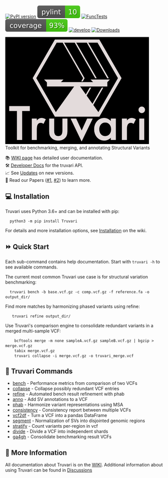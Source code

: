 [![PyPI version](https://badge.fury.io/py/Truvari.svg)](https://badge.fury.io/py/Truvari)
[![pylint](imgs/pylint.svg)](https://github.com/acenglish/truvari/actions/workflows/pylint.yml)
[![FuncTests](https://github.com/acenglish/truvari/actions/workflows/func_tests.yml/badge.svg?branch=develop&event=push)](https://github.com/acenglish/truvari/actions/workflows/func_tests.yml)
[![coverage](imgs/coverage.svg)](https://github.com/acenglish/truvari/actions/workflows/func_tests.yml)
[![develop](https://img.shields.io/github/commits-since/acenglish/truvari/v5.2.0)](https://github.com/ACEnglish/truvari/compare/v5.2.0...develop)
[![Downloads](https://static.pepy.tech/badge/truvari)](https://pepy.tech/project/truvari)

![Logo](https://raw.githubusercontent.com/ACEnglish/truvari/develop/imgs/BoxScale1_DarkBG.png)  
Toolkit for benchmarking, merging, and annotating Structural Variants

📚 [WIKI page](https://github.com/acenglish/truvari/wiki) has detailed user documentation.  
🛠️ [Developer Docs](https://truvari.readthedocs.io/en/latest/) for the truvari API.  
📈 See [Updates](https://github.com/acenglish/truvari/wiki/Updates) on new versions.  
📝 Read our Papers ([#1](https://genomebiology.biomedcentral.com/articles/10.1186/s13059-022-02840-6), [#2](https://rdcu.be/dFQNN)) to learn more.

## 💻 Installation
Truvari uses Python 3.6+ and can be installed with pip:
```
  python3 -m pip install Truvari 
```
For details and more installation options, see [Installation](https://github.com/acenglish/truvari/wiki/Installation) on the wiki.

## ⏩ Quick Start

Each sub-command contains help documentation. Start with `truvari -h` to see available commands.

The current most common Truvari use case is for structural variation benchmarking:
```
  truvari bench -b base.vcf.gz -c comp.vcf.gz -f reference.fa -o output_dir/
```

Find more matches by harmonizing phased variants using refine:
```
   truvari refine output_dir/
```

Use Truvari's comparison engine to consolidate redundant variants in a merged multi-sample VCF:
```
    bcftools merge -m none sampleA.vcf.gz sampleB.vcf.gz | bgzip > merge.vcf.gz
    tabix merge.vcf.gz
    truvari collapse -i merge.vcf.gz -o truvari_merge.vcf
```

## 🧬 Truvari Commands

 - [bench](https://github.com/acenglish/truvari/wiki/bench) - Performance metrics from comparison of two VCFs
 - [collapse](https://github.com/acenglish/truvari/wiki/collapse) - Collapse possibly redundant VCF entries
 - [refine](https://github.com/ACEnglish/truvari/wiki/refine) - Automated bench result refinement with phab
 - [anno](https://github.com/acenglish/truvari/wiki/anno) - Add SV annotations to a VCF
 - [phab](https://github.com/ACEnglish/truvari/wiki/phab) - Harmonize variant representations using MSA
 - [consistency](https://github.com/acenglish/truvari/wiki/consistency) - Consistency report between multiple VCFs
 - [vcf2df](https://github.com/acenglish/truvari/wiki/vcf2df) - Turn a VCF into a pandas DataFrame
 - [segment](https://github.com/acenglish/truvari/wiki/segment) - Normalization of SVs into disjointed genomic regions
 - [stratify](https://github.com/acenglish/truvari/wiki/stratify) - Count variants per-region in vcf
 - [divide](https://github.com/ACEnglish/truvari/wiki/divide) - Divide a VCF into independent shards
 - [ga4gh](https://github.com/ACEnglish/truvari/wiki/ga4gh) - Consolidate benchmarking result VCFs

## 🔎 More Information

All documentation about Truvari is on the [WIKI](https://github.com/acenglish/truvari/wiki). Additional information about using Truvari can be found in [Discussions](https://github.com/ACEnglish/truvari/discussions)
